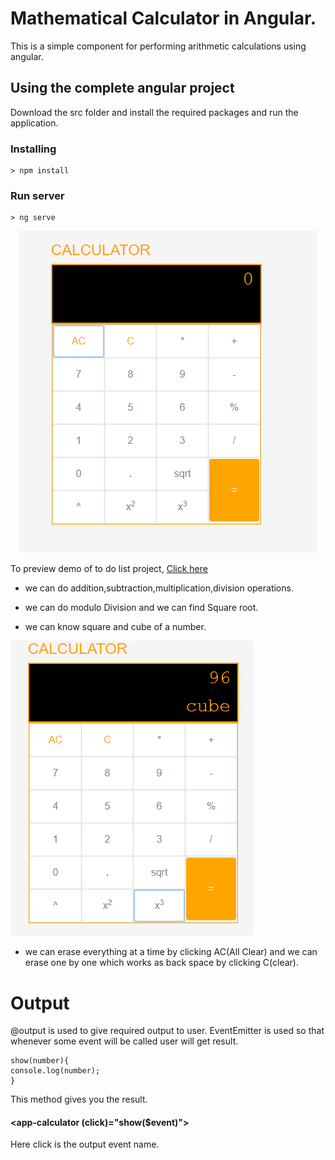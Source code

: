 # Mathematical Calculator in Angular.
This is a simple component for performing arithmetic calculations using angular.
## Using the complete angular project
Download the src folder and install the required packages and run the application.
### Installing

```
> npm install
```

### Run server

```
> ng serve
```
<p align="center">
    <img  alt="calci" src="images/allclear.png" class="img-responsive">
</p>

To preview demo of to do list project, [Click here](https://stackblitz.com/edit/angular-x4kzo1-dl65im?embed=1&file=src/app/calculator.component.html&hideNavigation=1&view=preview)

* we can do addition,subtraction,multiplication,division operations.


* we can do modulo Division and we can find Square root.


* we can know square and cube of a number.
<p><img src="\images\cube.png"></p>

* we can erase everything at a time by clicking AC(All Clear) and we can erase one by one which works as back space by clicking C(clear).


# Output
 @output is used to give required output to user.
EventEmitter is used so that whenever some event will be called user will get result. 
```
show(number){
console.log(number);
}
```
This method gives you the result.
#### <app-calculator (click)="show($event)"></app-calculator>
Here click is the output event name.


